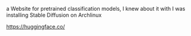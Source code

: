 a Website for pretrained classification models, I knew about it with I was installing Stable Diffusion on Archlinux

https://huggingface.co/